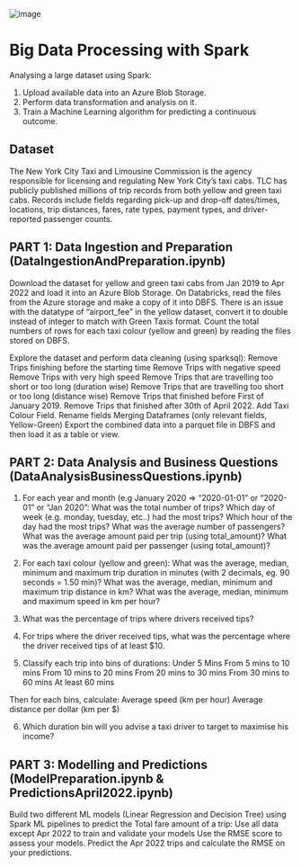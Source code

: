 ![image](https://github.com/gerardo5797/BigDataProcessingSpark/assets/88528474/60224e2d-ab9b-40cd-afa3-d7357d5d3050)


# Big Data Processing with Spark
Analysing a large dataset using Spark: 
1. Upload available data into an Azure Blob Storage.
2. Perform data transformation and analysis on it.
3. Train a Machine Learning algorithm for predicting a continuous outcome.

## Dataset

The New York City Taxi and Limousine Commission is the agency responsible for licensing and regulating New York City’s taxi cabs. TLC has publicly published millions of trip records from both yellow and green taxi cabs. Records include fields regarding pick-up and drop-off dates/times, locations, trip distances, fares, rate types, payment types, and driver-reported passenger counts.

## PART 1: Data Ingestion and Preparation (DataIngestionAndPreparation.ipynb)

Download the dataset for yellow and green taxi cabs from Jan 2019 to Apr 2022 and load it into an Azure Blob Storage.
On Databricks, read the files from the Azure storage and make a copy of it into DBFS. 
There is an issue with the datatype of “airport_fee” in the yellow dataset, convert it to double instead of integer to match with Green Taxis format.
Count the total numbers of rows for each taxi colour (yellow and green) by reading the files stored on DBFS.

Explore the dataset and perform data cleaning (using sparksql):
Remove Trips finishing before the starting time
Remove Trips with negative speed
Remove Trips with very high speed 
Remove Trips that are travelling too short or too long (duration wise)
Remove Trips that are travelling too short or too long (distance wise)
Remove Trips that finished before First of January 2019.
Remove Trips that finished after 30th of April 2022.
Add Taxi Colour Field.
Rename fields
Merging Dataframes (only relevant fields, Yellow-Green)
Export the combined data into a parquet file in DBFS and then load it as a table or view.

## PART 2: Data Analysis and Business Questions (DataAnalysisBusinessQuestions.ipynb)

1. For each year and month (e.g January 2020 => “2020-01-01” or “2020-01” or “Jan 2020”:
What was the total number of trips?
Which day of week (e.g. monday, tuesday, etc..) had the most trips?
Which hour of the day had the most trips?
What was the average number of passengers?
What was the average amount paid per trip (using total_amount)?
What was the average amount paid per passenger (using total_amount)?

2. For each taxi colour (yellow and green):
What was the average, median, minimum and maximum trip duration in minutes (with 2 decimals, eg. 90 seconds = 1.50 min)?
What was the average, median, minimum and maximum trip distance in km?
What was the average, median, minimum and maximum speed in km per hour?

3. What was the percentage of trips where drivers received tips?
4. For trips where the driver received tips, what was the percentage where the driver received tips of at least $10.
5. Classify each trip into bins of durations:
Under 5 Mins
From 5 mins to 10 mins
From 10 mins to 20 mins
From 20 mins to 30 mins
From 30 mins to 60 mins
At least 60 mins

Then for each bins, calculate: 
Average speed (km per hour)
Average distance per dollar (km per $)

6. Which duration bin will you advise a taxi driver to target to maximise his income?

## PART 3: Modelling and Predictions (ModelPreparation.ipynb & PredictionsApril2022.ipynb)

Build two different ML models (Linear Regression and Decision Tree) using Spark ML pipelines to predict the Total fare amount of a trip:
Use all data except Apr 2022 to train and validate your models
Use the RMSE score to assess your models.
Predict the Apr 2022 trips and calculate the RMSE on your predictions.


